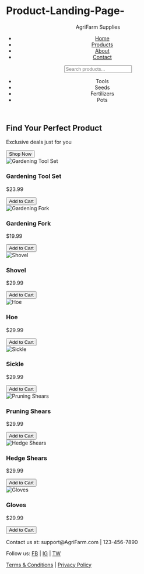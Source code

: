 ﻿# Product-Landing-Page-
<!DOCTYPE html>
<html lang="en">
<head>
    <meta charset="UTF-8">
    <meta name="viewport" content="width=device-width, initial-scale=1.0">
    <title>AgriFarm - E-commerce Landing Page</title>
    <link rel="stylesheet" href="style.css">
</head>
<body>

<!-- Header Section -->
<header>
    <div class="logo">AgriFarm Supplies</div>
    <nav>
        <ul>
            <li><a href="#home">Home</a></li>
            <li><a href="#products">Products</a></li>
            <li><a href="#about">About</a></li>
            <li><a href="#contacts">Contact</a></li>
        </ul>
    </nav>
    <input type="text" id="searchBox" placeholder="Search products..." onkeyup="searchProducts()">
    <ul id="productList">
        <li>Tools</li>
        <li>Seeds</li>
        <li>Fertilizers</li>  
        <li>Pots</li>  
    </ul>
</header>

<!-- Banner Section -->
<section class="banner">
    <h1>Find Your Perfect Product</h1>
    <p>Exclusive deals just for you</p>
    <button class="cta-btn">Shop Now</button>
</section>

<!-- Featured Products Section -->
<section class="featured-products">
    <div class="product">
        <img src="tools.jpg" alt="Gardening Tool Set">
        <h3>Gardening Tool Set</h3>
        <p>$23.99</p>
        <button>Add to Cart</button>
    </div>
    <div class="product">
        <img src="Soil Cultivator.jpg" alt="Gardening Fork">
        <h3>Gardening Fork</h3>
        <p>$19.99</p>
        <button>Add to Cart</button>
    </div>
    <div class="product">
        <img src="shovel.png" alt="Shovel">
        <h3>Shovel</h3>
        <p>$29.99</p>
        <button>Add to Cart</button>
    </div>
    <div class="product">
        <img src="hoe.jpg" alt="Hoe">
        <h3>Hoe</h3>
        <p>$29.99</p>
        <button>Add to Cart</button>
    </div>
    <div class="product">
        <img src="Sickle.jpg" alt="Sickle">
        <h3>Sickle </h3>
        <p>$29.99</p>
        <button>Add to Cart</button>
    </div>
    <div class="product">
        <img src="pruning shears.jpg" alt="Pruning Shears">
        <h3>Pruning Shears</h3>
        <p>$29.99</p>
        <button>Add to Cart</button>
    </div>
    <div class="product">
        <img src="Hedge Shears.jpg" alt="Hedge Shears">
        <h3>Hedge Shears</h3>
        <p>$29.99</p>
        <button>Add to Cart</button>
    </div>
    <div class="product">
        <img src="gloves.jpg" alt="Gloves">
        <h3>Gloves</h3>
        <p>$29.99</p>
        <button>Add to Cart</button>
    </div>
</section>

<!-- Footer Section -->
<footer>
    <p>Contact us at: support@AgriFarm.com | 123-456-7890</p>
    <p>Follow us:
        <a href="#">FB</a> | <a href="#">IG</a> | <a href="#">TW</a>
    </p>
    <p><a href="#">Terms & Conditions</a> | <a href="#">Privacy Policy</a></p>
</footer>

</body>
</html>
